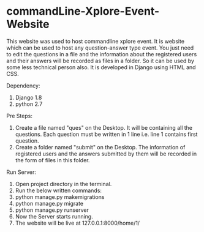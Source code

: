 # commandLine-Xplore-Event-Website

This website was used to host commandline xplore event. It is website which can be used to host any question-answer type event. 
You just need to edit the questions in a file and the information about the registered users and their answers will be recorded as files in a folder.
So it can be used by some less technical person also.
It is developed in Django using HTML and CSS.

Dependency:

1. Django 1.8
2. python 2.7

Pre Steps: 

1. Create a file named "ques" on the Desktop. It will be containing all the questions. Each question must be written in 1 line i.e. line 1 contains first question.
2. Create a folder named "submit" on the Desktop. The information of registered users and the answers submitted by them will be recorded in the form of files in this folder.

Run Server:

1. Open project directory in the terminal.
2. Run the below written commands:
  1. python manage.py makemigrations
  2. python manage.py migrate
  3. python manage.py runserver
3. Now the Server starts running.
4. The website will be live at 127.0.0.1:8000/home/1/
